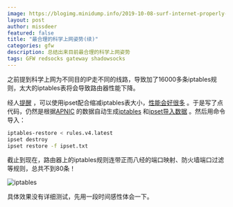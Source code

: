 ```yaml
---
image: https://blogimg.minidump.info/2019-10-08-surf-internet-properly-2.md
layout: post
author: missdeer
featured: false
title: "最合理的科学上网姿势(续)"
categories: gfw
description: 总结出来目前最合理的科学上网姿势
tags: GFW redsocks gateway shadowsocks
---
```

之前提到科学上网为不同目的IP走不同的线路，导致加了16000多条iptables规则，太大的iptables表将会导致路由器性能下降。

经人[提醒](https://twitter.com/duyaoo_/status/1181030991227305984) ，可以使用ipset配合缩减iptables表大小，[性能会好很多](https://twitter.com/duyaoo_/status/1181033427249725440) 。于是写了点代码，仍然是根据[APNIC](http://ftp.apnic.net/apnic/stats/apnic/delegated-apnic-latest) 的数据自动生成[iptables](https://github.com/missdeer/avege/blob/4cda819d62aa3f9ab9896b73acfa126ad92de7cf/rule/iptables_rules_gen.go#L18) 和[ipset导入数据](https://github.com/missdeer/avege/blob/4cda819d62aa3f9ab9896b73acfa126ad92de7cf/rule/iptables_rules_gen.go#L70) 。然后用命令导入：

```bash
iptables-restore < rules.v4.latest
ipset destroy
ipset restore -f ipset.txt
```

截止到现在，路由器上的iptables规则连带正而八经的端口映射、防火墙端口过滤等规则，总共不到80条！

![iptables](https://cdn.jsdelivr.net/gh/missdeer/blog@gh-pages/media/2019-10-08/iptables.png)

具体效果没有详细测试，先用一段时间感性体会一下。